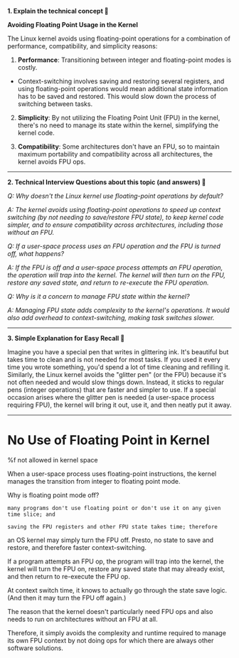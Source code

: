 **1. Explain the technical concept 📘**

**Avoiding Floating Point Usage in the Kernel**

The Linux kernel avoids using floating-point operations for a combination of performance, compatibility, and simplicity reasons:

1. **Performance**: Transitioning between integer and floating-point modes is costly.
- Context-switching involves saving and restoring several registers, and using floating-point operations would mean additional state information has to be saved and restored. This would slow down the process of switching between tasks.
 
2. **Simplicity**: By not utilizing the Floating Point Unit (FPU) in the kernel, there's no need to manage its state within the kernel, simplifying the kernel code. 

3. **Compatibility**: Some architectures don't have an FPU, so to maintain maximum portability and compatibility across all architectures, the kernel avoids FPU ops.

---

**2. Technical Interview Questions about this topic (and answers) 🤔**

*Q: Why doesn't the Linux kernel use floating-point operations by default?*

*A: The kernel avoids using floating-point operations to speed up context switching (by not needing to save/restore FPU state), to keep kernel code simpler, and to ensure compatibility across architectures, including those without an FPU.*

*Q: If a user-space process uses an FPU operation and the FPU is turned off, what happens?*

*A: If the FPU is off and a user-space process attempts an FPU operation, the operation will trap into the kernel. The kernel will then turn on the FPU, restore any saved state, and return to re-execute the FPU operation.*

*Q: Why is it a concern to manage FPU state within the kernel?*

*A: Managing FPU state adds complexity to the kernel's operations. It would also add overhead to context-switching, making task switches slower.*

---

**3. Simple Explanation for Easy Recall 🌼**

Imagine you have a special pen that writes in glittering ink. It's beautiful but takes time to clean and is not needed for most tasks. If you used it every time you wrote something, you'd spend a lot of time cleaning and refilling it. 
Similarly, the Linux kernel avoids the "glitter pen" (or the FPU) because it's not often needed and would slow things down. Instead, it sticks to regular pens (integer operations) that are faster and simpler to use. If a special occasion arises where the glitter pen is needed (a user-space process requiring FPU), the kernel will bring it out, use it, and then neatly put it away.



----

No Use of Floating Point in Kernel
===================================

%f not allowed in kernel space

When a user-space process uses floating-point instructions, the kernel manages the transition from integer to floating point mode.

Why is floating point mode off?

	many programs don't use floating point or don't use it on any given time slice; and

	saving the FPU registers and other FPU state takes time; therefore

an OS kernel may simply turn the FPU off. Presto, no state to save and restore, and therefore faster context-switching. 

If a program attempts an FPU op, 
	the program will trap into the kernel, 
	the kernel will turn the FPU on, 
	restore any saved state that may already exist, and 
	then return to re-execute the FPU op.

At context switch time, it knows to actually go through the state save logic. (And then it may turn the FPU off again.)

The reason that the kernel doesn't particularly need FPU ops and also needs to run on architectures without an FPU at all. 

 Therefore, it simply avoids the complexity and runtime required to manage its own FPU context by not doing ops for which there are always other software solutions.


